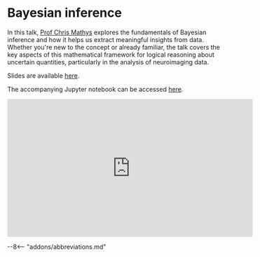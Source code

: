 # Bayesian inference

In this talk, [Prof Chris Mathys](https://chrismathys.com/) explores the fundamentals of Bayesian inference and how it helps us extract meaningful insights from data. Whether you're new to the concept or already familiar, the talk covers the key aspects of this mathematical framework for logical reasoning about uncertain quantities, particularly in the analysis of neuroimaging data.

Slides are available [here](../slides/2024/09_bayesian_inference.pdf).

The accompanying Jupyter notebook can be accessed [here](https://github.com/chmathys/bayesian-inference-example).

<iframe width="560" height="315" src="https://www.youtube.com/embed/Kxl9QTfnDFo?si=9HawNOIPwVyzqZYs" title="YouTube video player" frameborder="0" allow="accelerometer; autoplay; clipboard-write; encrypted-media; gyroscope; picture-in-picture; web-share" referrerpolicy="strict-origin-when-cross-origin" allowfullscreen></iframe>

--8<-- "addons/abbreviations.md"
